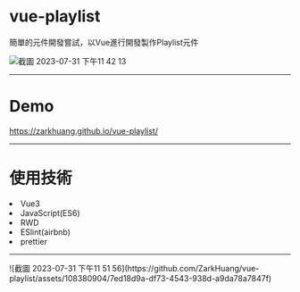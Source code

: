 # vue-playlist
簡單的元件開發嘗試，以Vue進行開發製作Playlist元件

![截圖 2023-07-31 下午11 42 13](https://github.com/ZarkHuang/vue-playlist/assets/108380904/ca7039d3-a42d-4f09-bb5c-04e4f02938b5)

<hr/>

# Demo
https://zarkhuang.github.io/vue-playlist/

<hr/>

# 使用技術
<li>Vue3</li>
<li>JavaScript(ES6)</li>
<li>RWD</li>
<li>ESlint(airbnb)</li>
<li>prettier</li>

<hr/>
![截圖 2023-07-31 下午11 51 56](https://github.com/ZarkHuang/vue-playlist/assets/108380904/7ed18d9a-df73-4543-938d-a9da78a7847f)

